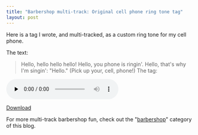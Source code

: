 ```yaml
---
title: "Barbershop multi-track: Original cell phone ring tone tag"
layout: post
---
```


Here is a tag I wrote, and multi-tracked, as a custom ring tone for my cell phone.

The text:

> Hello, hello hello hello! Hello, you phone is ringin'. Hello, that's why I'm
> singin': "Hello." (Pick up your, cell, phone!)
The tag: 

<audio id="wp_mep_51" src="{{ site.url }}/uploads/2008/03/hello-mp3.mp3" type="audio/mp3"    controls="controls" preload="none"  ></audio>

<a href="{{ site.url }}/uploads/2008/03/hello-mp3.mp3" title="“Hello” Cell phone barbershop ring tone">Download</a>

For more multi-track barbershop fun, check out the "<a href="http://blog.classicalcode.com/category/music/barbershop/">barbershop</a>" category of this blog.
